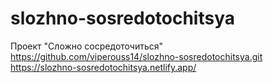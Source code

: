 # slozhno-sosredotochitsya </br>
Проект "Сложно сосредоточиться" </br>
https://github.com/viperouss14/slozhno-sosredotochitsya.git </br>
https://slozhno-sosredotochitsya.netlify.app/ </br>
